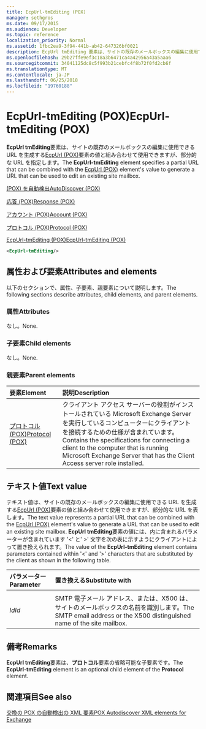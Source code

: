 ```yaml
---
title: EcpUrl-tmEditing (POX)
manager: sethgros
ms.date: 09/17/2015
ms.audience: Developer
ms.topic: reference
localization_priority: Normal
ms.assetid: 1fbc2ea9-3f94-441b-ab42-647326bf0021
description: EcpUrl tmEditing 要素は、サイトの既存のメールボックスの編集に使用できる URL を生成する EcpUrl (POX) 要素の値と組み合わせて使用できますが、部分的な URL を指定します。
ms.openlocfilehash: 29b27ffe9ef3c18a3b6471ca4a42956a43a5aaa6
ms.sourcegitcommit: 34041125dc8c5f993b21cebfc4f8b72f0fd2cb6f
ms.translationtype: MT
ms.contentlocale: ja-JP
ms.lasthandoff: 06/25/2018
ms.locfileid: "19760188"
---
```

# <a name="ecpurl-tmediting-pox"></a><span data-ttu-id="bd24a-103">EcpUrl-tmEditing (POX)</span><span class="sxs-lookup"><span data-stu-id="bd24a-103">EcpUrl-tmEditing (POX)</span></span>

<span data-ttu-id="bd24a-104">**EcpUrl tmEditing**要素は、サイトの既存のメールボックスの編集に使用できる URL を生成する[EcpUrl (POX)](ecpurl-pox.md)要素の値と組み合わせて使用できますが、部分的な URL を指定します。</span><span class="sxs-lookup"><span data-stu-id="bd24a-104">The **EcpUrl-tmEditing** element specifies a partial URL that can be combined with the [EcpUrl (POX)](ecpurl-pox.md) element's value to generate a URL that can be used to edit an existing site mailbox.</span></span> 
  
[<span data-ttu-id="bd24a-105">(POX) を自動検出</span><span class="sxs-lookup"><span data-stu-id="bd24a-105">AutoDiscover (POX)</span></span>](autodiscover-pox.md)
  
[<span data-ttu-id="bd24a-106">応答 (POX)</span><span class="sxs-lookup"><span data-stu-id="bd24a-106">Response (POX)</span></span>](response-pox.md)
  
[<span data-ttu-id="bd24a-107">アカウント (POX)</span><span class="sxs-lookup"><span data-stu-id="bd24a-107">Account (POX)</span></span>](account-pox.md)
  
[<span data-ttu-id="bd24a-108">プロトコル (POX)</span><span class="sxs-lookup"><span data-stu-id="bd24a-108">Protocol (POX)</span></span>](protocol-pox.md)
  
[<span data-ttu-id="bd24a-109">EcpUrl-tmEditing (POX)</span><span class="sxs-lookup"><span data-stu-id="bd24a-109">EcpUrl-tmEditing (POX)</span></span>](ecpurl-tmediting-pox.md)
  
```XML
<EcpUrl-tmEditing/>
```

## <a name="attributes-and-elements"></a><span data-ttu-id="bd24a-110">属性および要素</span><span class="sxs-lookup"><span data-stu-id="bd24a-110">Attributes and elements</span></span>

<span data-ttu-id="bd24a-111">以下のセクションで、属性、子要素、親要素について説明します。</span><span class="sxs-lookup"><span data-stu-id="bd24a-111">The following sections describe attributes, child elements, and parent elements.</span></span>
  
### <a name="attributes"></a><span data-ttu-id="bd24a-112">属性</span><span class="sxs-lookup"><span data-stu-id="bd24a-112">Attributes</span></span>

<span data-ttu-id="bd24a-113">なし。</span><span class="sxs-lookup"><span data-stu-id="bd24a-113">None.</span></span>
  
### <a name="child-elements"></a><span data-ttu-id="bd24a-114">子要素</span><span class="sxs-lookup"><span data-stu-id="bd24a-114">Child elements</span></span>

<span data-ttu-id="bd24a-115">なし。</span><span class="sxs-lookup"><span data-stu-id="bd24a-115">None.</span></span>
  
### <a name="parent-elements"></a><span data-ttu-id="bd24a-116">親要素</span><span class="sxs-lookup"><span data-stu-id="bd24a-116">Parent elements</span></span>

|<span data-ttu-id="bd24a-117">**要素**</span><span class="sxs-lookup"><span data-stu-id="bd24a-117">**Element**</span></span>|<span data-ttu-id="bd24a-118">**説明**</span><span class="sxs-lookup"><span data-stu-id="bd24a-118">**Description**</span></span>|
|:-----|:-----|
|[<span data-ttu-id="bd24a-119">プロトコル (POX)</span><span class="sxs-lookup"><span data-stu-id="bd24a-119">Protocol (POX)</span></span>](protocol-pox.md) <br/> |<span data-ttu-id="bd24a-120">クライアント アクセス サーバーの役割がインストールされている Microsoft Exchange Server を実行しているコンピューターにクライアントを接続するための仕様が含まれています。</span><span class="sxs-lookup"><span data-stu-id="bd24a-120">Contains the specifications for connecting a client to the computer that is running Microsoft Exchange Server that has the Client Access server role installed.</span></span>  <br/> |
   
## <a name="text-value"></a><span data-ttu-id="bd24a-121">テキスト値</span><span class="sxs-lookup"><span data-stu-id="bd24a-121">Text value</span></span>

<span data-ttu-id="bd24a-122">テキスト値は、サイトの既存のメールボックスの編集に使用できる URL を生成する[EcpUrl (POX)](ecpurl-pox.md)要素の値と組み合わせて使用できますが、部分的な URL を表します。</span><span class="sxs-lookup"><span data-stu-id="bd24a-122">The text value represents a partial URL that can be combined with the [EcpUrl (POX)](ecpurl-pox.md) element's value to generate a URL that can be used to edit an existing site mailbox.</span></span> <span data-ttu-id="bd24a-123">**EcpUrl tmEditing**要素の値には、内に含まれるパラメーターが含まれています '<' と' >' 文字を次の表に示すようにクライアントによって置き換えられます。</span><span class="sxs-lookup"><span data-stu-id="bd24a-123">The value of the **EcpUrl-tmEditing** element contains parameters contained within '<' and '>' characters that are substituted by the client as shown in the following table.</span></span> 
  
|<span data-ttu-id="bd24a-124">**パラメーター**</span><span class="sxs-lookup"><span data-stu-id="bd24a-124">**Parameter**</span></span>|<span data-ttu-id="bd24a-125">**置き換える**</span><span class="sxs-lookup"><span data-stu-id="bd24a-125">**Substitute with**</span></span>|
|:-----|:-----|
| <span data-ttu-id="bd24a-126">
  _Id_</span><span class="sxs-lookup"><span data-stu-id="bd24a-126">_Id_</span></span> <br/> |<span data-ttu-id="bd24a-127">SMTP 電子メール アドレス、または、X500 は、サイトのメールボックスの名前を識別します。</span><span class="sxs-lookup"><span data-stu-id="bd24a-127">The SMTP email address or the X500 distinguished name of the site mailbox.</span></span>  <br/> |
   
## <a name="remarks"></a><span data-ttu-id="bd24a-128">備考</span><span class="sxs-lookup"><span data-stu-id="bd24a-128">Remarks</span></span>

<span data-ttu-id="bd24a-129">**EcpUrl tmEditing**要素は、**プロトコル**要素の省略可能な子要素です。</span><span class="sxs-lookup"><span data-stu-id="bd24a-129">The **EcpUrl-tmEditing** element is an optional child element of the **Protocol** element.</span></span> 
  
## <a name="see-also"></a><span data-ttu-id="bd24a-130">関連項目</span><span class="sxs-lookup"><span data-stu-id="bd24a-130">See also</span></span>



[<span data-ttu-id="bd24a-131">交換の POX の自動検出の XML 要素</span><span class="sxs-lookup"><span data-stu-id="bd24a-131">POX Autodiscover XML elements for Exchange</span></span>](pox-autodiscover-xml-elements-for-exchange.md)

